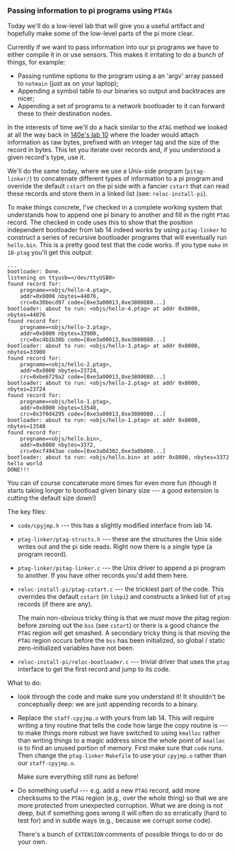 ### Passing information to pi programs using `PTAGs`

Today we'll do a low-level lab that will give you a useful artifact
and hopefully make some of the low-level parts of the pi more clear.

Currently if we want to pass information into our pi programs
we have to either compile it in or use sensors.  This makes it irritating to
do a bunch of things, for example:
  - Passing runtime options to the program using a an 'argv' array 
    passed to  `notmain` (just as on your laptop);
  - Appending a symbol table to our binaries so output and 
    backtraces are nicer;
  - Appending a set of programs to a network bootloader to it can 
    forward these to their destination nodes.


In the interests of time we'll do a hack similar to the `ATAG` method
we looked at all the way back in [140e's lab 10](https://github.com/dddrrreee/cs140e-22win/tree/main/labs/10-low-level) where the loader would attach
information as raw bytes, prefixed with an integer tag and the size of
the record in bytes.  This let you iterate over records and, if you
understood a given record's type, use it.

We'll do the same today, where we use a Unix-side program
(`pitag-linker/`) to concatenate different types of information to a pi
program and override the default `cstart` on the pi side with a fancier
`cstart` that can read these records and store them in a linked list
(see: `reloc-install-pi`).

To make things concrete, I've checked in a complete working system
that understands how to append one pi binary to another and fill in the
right `PTAG` record.  The checked in code uses this to show that the 
position independent bootloader from lab 14 indeed works by using 
`pitag-linker` to construct a series of recursive bootloader
programs that will eventually run `hello.bin`.
This is a pretty good test that the code works.
If you type `make` in `18-ptag` you'll get this output:

    ...
    bootloader: Done.
    listening on ttyusb=</dev/ttyUSB0>
    found record for:
	    progname=<objs/hello-4.ptag>,
	    addr=0x8000 nbytes=44076,
	    crc=0x30becd97 code=[0xe3a00013,0xe3800080...]
    bootloader: about to run: <objs/hello-4.ptag> at addr 0x8000, nbytes=44076
    found record for:
	    progname=<objs/hello-3.ptag>,
	    addr=0x8000 nbytes=33900,
	    crc=0xc4b1b38b code=[0xe3a00013,0xe3800080...]
    bootloader: about to run: <objs/hello-3.ptag> at addr 0x8000, nbytes=33900
    found record for:
	    progname=<objs/hello-2.ptag>,
	    addr=0x8000 nbytes=23724,
	    crc=0xbe6729a2 code=[0xe3a00013,0xe3800080...]
    bootloader: about to run: <objs/hello-2.ptag> at addr 0x8000, nbytes=23724
    found record for:
	    progname=<objs/hello-1.ptag>,
	    addr=0x8000 nbytes=13548,
	    crc=0x3f0d4295 code=[0xe3a00013,0xe3800080...]
    bootloader: about to run: <objs/hello-1.ptag> at addr 0x8000, nbytes=13548
    found record for:
	    progname=<objs/hello.bin>,
	    addr=0x8000 nbytes=3372,
	    crc=0xcf4943ae code=[0xe3a0d302,0xe3a0b000...]
    bootloader: about to run: <objs/hello.bin> at addr 0x8000, nbytes=3372
    hello world
    DONE!!!

You can of course concatenate more times for even more fun (though it
starts taking longer to bootload given binary size --- a good extension
is cutting the default size down!)

The key files:
  - `code/cpyjmp.h` --- this has a slightly modified interface from
    lab 14.
  - `ptag-linker/ptag-structs.h` --- these are the structures the
    Unix side writes out and the pi side reads.  Right now there
    is a single type (a program record).
  - `ptag-linker/pitag-linker.c` --- the Unix driver to append a pi
    program to another.  If you have other records you'd add them here.
  - `reloc-install-pi/ptag-cstart.c` --- the trickiest part of the code.
    This overrides the default `cstart` (in `libpi`) and constructs
    a linked list of `ptag` records (if there are any). 

    The main non-obvious tricky thing is that we *must* move the pitag
    region before zeroing out the `bss` (see `cstart`) or there is a
    good chance the `PTAG` region will get smashed.  A secondary tricky
    thing is that moving the `PTAG` region occurs before the `bss`
    has been initialized, so global / static zero-initialized variables 
    have not been.

  - `reloc-install-pi/reloc-bootloader.c` --- trivial driver that uses
    the `ptag` interface to get the first record and jump to its code.

What to do:
 - look through the code and make sure you understand it!  It shouldn't
   be conceptually deep: we are just appending records to a binary.  

 - Replace the `staff-cpyjmp.o` with yours from lab 14.  This will require
   writing a tiny routine that tells the code how large the copy routine
   is --- to make things more robust we have switched to using `kmalloc`
   rather than writing things to a magic address since the whole point of
   `kmalloc` is to find an unused portion of memory.  First make sure that
   `code` runs.  Then change the `ptag-linker` `Makefile` to use your
   `cpyjmp.o` rather than our `staff-cpyjmp.o`.

   Make sure everything still runs as before!

 - Do something useful --- e.g. add a new `PTAG` record, add more 
   checksums to the `PTAG` region (e.g., over the whole thing) so 
   that we are more protected from unexpected corruption.  What
   we are doing is not deep, but if something goes wrong it will
   often do so erratically (hard to test for) and in subtle ways
   (e.g., because we corrupt some code).

   There's a bunch of `EXTENSION` comments of possible things to do
   or do your own.  
